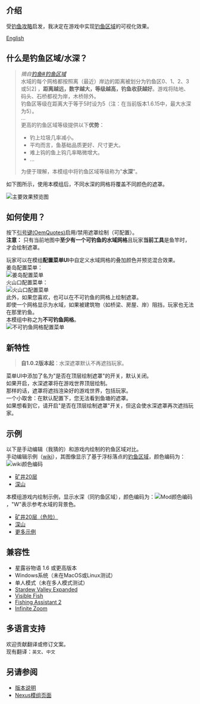 ## 介绍
受[钓鱼攻略](https://zh.stardewvalleywiki.com/钓鱼攻略)启发，我决定在游戏中实现[钓鱼区域](https://zh.stardewvalleywiki.com/钓鱼攻略#距离图片)的可视化效果。

[English](README.md)

## 什么是钓鱼区域/水深？
> *摘自[钓鱼#钓鱼区域](https://zh.stardewvalleywiki.com/钓鱼#钓鱼区)*  
水域的每个网格都按照离（最近）岸边的距离被划分为钓鱼区0、1、2、3或5[2] ，**距离越远，数字越大，等级越高，钓鱼收获越好**。游戏将陆地、码头、石桥都视为岸，木桥除外。  
> 钓鱼区等级在距离大于等于5时设为5（注：在当前版本1.6.15中，最大水深为5）。  
> ...  
> 更高的钓鱼区域等级提供以下**优势**：
>
> - 钓上垃圾几率减小。
> - 平均而言，鱼基础品质更好、尺寸更大。
> - 难上钩的鱼上钩几率略微增大。
> - ...  
>
> 为便于理解，本模组中将钓鱼区域等级称为"**水深**"。

如下图所示，使用本模组后，不同水深的网格将覆盖不同颜色的遮罩。  

![主要效果预览图](https://i.imgur.com/bzHjojo.png)


## 如何使用？
按下[引号键(OemQuotes)](https://zh.stardewvalleywiki.com/模组:使用指南/按键绑定)启用/禁用遮罩绘制（可配置）。  
**注意：** 只有当前地图中**至少有一个可钓鱼的水域网格**且玩家**当前工具**是鱼竿时，才会绘制遮罩。

玩家可以在模组**配置菜单UI**中自定义水域网格的叠加颜色并预览混合效果。  
姜岛配置菜单：  
![姜岛配置菜单](https://i.imgur.com/lTONtTU.gif)  
火山口配置菜单：  
![火山口配置菜单](https://i.imgur.com/kPgLUuw.gif)  
此外，如果您喜欢，也可以在不可钓鱼的网格上绘制遮罩。  
即使一个网格显示为水域，如果被建筑物（如桥梁、房屋、岸）阻挡，玩家也无法在那里钓鱼。  
本模组中称之为**不可钓鱼网格**。  
![不可钓鱼网格配置菜单](https://i.imgur.com/ClK9R3N.png)  

## 新特性
>**自1.0.2版本起**：水深遮罩默认不再遮挡玩家。  

菜单UI中添加了名为"是否在顶层绘制遮罩"的开关，默认关闭。  
如果开启，水深遮罩将在游戏世界顶层绘制。  
那样的话，遮罩将遮挡渲染好的游戏世界，包括玩家。  
一个小取舍：在默认配置下，您无法看到鱼塘的遮罩。  
如果想看到它，请开启"是否在顶层绘制遮罩"开关，但这会使水深遮罩再次遮挡玩家。

## 示例
以下是手动编辑（我猜的）和游戏内绘制的钓鱼区域对比。  
手动编辑示例（[wiki](https://zh.stardewvalleywiki.com/钓鱼攻略#距离图片)），其图像显示了基于浮标落点的[钓鱼区域](https://zh.stardewvalleywiki.com/钓鱼#钓鱼区)，颜色编码为：![wiki颜色编码](https://stardewvalleywiki.com/mediawiki/images/1/14/DistanceKey.png)

* [矿井20层](https://stardewvalleywiki.com/mediawiki/images/4/4d/MinesDistances.png)
* [深山](https://stardewvalleywiki.com/mediawiki/images/8/87/MountainDistances.png)

本模组游戏内绘制示例，显示水深（同钓鱼区域），颜色编码为：![Mod颜色编码](https://i.imgur.com/OKXTUBN.png)，"W"表示参考水域的背景色。

* [矿井20层（危险）](https://i.imgur.com/aA7XKeF.png)
* [深山](https://i.imgur.com/KWEjXY7.png)
* [更多示例](https://imgur.com/gallery/waterdepthoverlay-aCbYfrw)

## 兼容性
* 星露谷物语 1.6 或更高版本
* Windows系统（未在MacOS或Linux测试）
* 单人模式（未在多人模式测试）
* [Stardew Valley Expanded](https://www.nexusmods.com/stardewvalley/mods/3753)
* [Visible Fish](https://www.nexusmods.com/stardewvalley/mods/8897)
* [Fishing Assistant 2](https://www.nexusmods.com/stardewvalley/mods/5815)
* [Infinite Zoom](https://www.nexusmods.com/stardewvalley/mods/8808)

## 多语言支持
欢迎贡献翻译或修订文案。  
现有翻译：`英文`、`中文`

## 另请参阅
* [版本说明](release-notes.md)
* [Nexus模组页面](https://www.nexusmods.com/stardewvalley/mods/34207)
